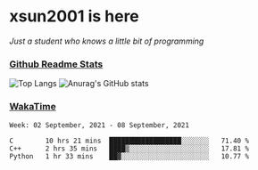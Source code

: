 # xsun2001 is here

*Just a student who knows a little bit of programming*

### [Github Readme Stats](https://github.com/anuraghazra/github-readme-stats)

![Top Langs](https://github-readme-stats.vercel.app/api/top-langs/?username=xsun2001&layout=compact&theme=radical) ![Anurag's GitHub stats](https://github-readme-stats.vercel.app/api?username=xsun2001&show_icons=true&theme=radical)

### [WakaTime](https://wakatime.com)

<!--START_SECTION:waka-->
```text
Week: 02 September, 2021 - 08 September, 2021

C        10 hrs 21 mins  ██████████████████░░░░░░░   71.40 % 
C++      2 hrs 35 mins   ████▒░░░░░░░░░░░░░░░░░░░░   17.81 % 
Python   1 hr 33 mins    ██▓░░░░░░░░░░░░░░░░░░░░░░   10.77 % 
```
<!--END_SECTION:waka-->
